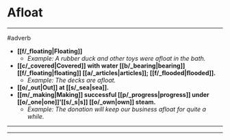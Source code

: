 # Afloat
---
#adverb
- **[[f/_floating|Floating]]**
	- _Example: A rubber duck and other toys were afloat in the bath._
- **[[c/_covered|Covered]] with water [[b/_bearing|bearing]] [[f/_floating|floating]] [[a/_articles|articles]]; [[f/_flooded|flooded]].**
	- _Example: The decks are afloat._
- **[[o/_out|Out]] at [[s/_sea|sea]].**
- **[[m/_making|Making]] successful [[p/_progress|progress]] under [[o/_one|one]]'[[s/_s|s]] [[o/_own|own]] steam.**
	- _Example: The donation will keep our business afloat for quite a while._
---
---
